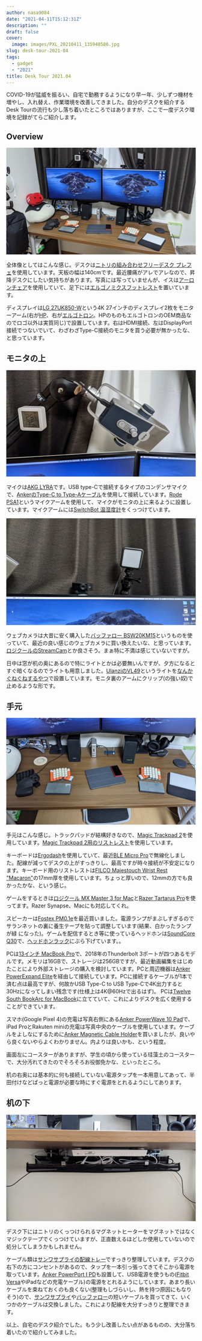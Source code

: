 ```yaml
---
author: nasa9084
date: "2021-04-11T15:12:31Z"
description: ""
draft: false
cover:
  image: images/PXL_20210411_135948586.jpg
slug: desk-tour-2021-04
tags:
  - gadget
  - "2021"
title: Desk Tour 2021.04
---
```



COVID-19が猛威を振るい、自宅で勤務するようになり早一年、少しずつ機材を増やし、入れ替え、作業環境を改善してきました。自分のデスクを紹介するDesk Tourの流行も少し落ち着いたところではありますが、ここで一度デスク環境を記録がてらご紹介します。

## Overview

![](images/PXL_20210411_135744662.jpg)

全体像としてはこんな感じ。デスクは[ニトリの組み合わせフリーデスク プレフェ](https://www.nitori-net.jp/ec/feature/combineablefreedeskprefee/)を使用しています。天板の幅は140cmです。最近腰痛がアレでアレなので、昇降デスクにしたい気持ちがあります。写真には写っていませんが、イスは[アーロンチェア](https://www.hermanmiller.com/ja_jp/products/seating/office-chairs/aeron-chairs/product-details/)を使用していて、足下には[エルゴノミクスフットレスト](https://amzn.to/3t8DcRb)を置いています。

ディスプレイは[LG 27UK850-W](https://amzn.to/3dX3X4m)という4K 27インチのディスプレイ2枚をモニターアーム(右が[HP](https://amzn.to/3d5IV4C)、右が[エルゴトロン](https://amzn.to/3dX46Vs)。HPのものもエルゴトロンのOEM商品なのでロゴ以外は実質同じ)で設置しています。右はHDMI接続、左はDisplayPort接続でつないでいて、わざわざType-C接続のモニタを買う必要が無かったな、と思っています。

## モニタの上

![](images/PXL_20210411_135852385.jpg)

マイクは[AKG LYRA](https://amzn.to/3wNL7VZ)です。USB type-Cで接続するタイプのコンデンサマイクで、[AnkerのType-C to Type-Aケーブル](https://amzn.to/3dRjiUl)を使用して接続しています。[Rode PSA1](https://amzn.to/3uEoLEE)というマイクアームを使用して、マイクがモニタの上に来るように設置しています。マイクアームには[SwitchBot 温湿度計](https://amzn.to/326Qh1w)をくっつけています。

![](images/PXL_20210411_142249465.jpg)

ウェブカメラは大昔に安く購入した[バッファロー BSW20KM15](https://www.buffalo.jp/product/detail/bsw20km15bk.html)というものを使っていて、最近の良い感じのウェブカメラに買い換えたいな、と思っています。[ロジクールのStreamCam](https://amzn.to/2QjIPNW)とか良さそう。まぁ特に不満は感じていないですが。

日中は窓が机の奥にあるので特にライトとかは必要無いんですが、夕方になるとすぐ暗くなるのでライトも用意しました。[UlanziのVL49](https://amzn.to/2PSGIAF)というライトを[なんかぐねぐねするやつ](https://amzn.to/3dO1b1u)で設置しています。モニタ裏のアームにクリップ(の強い奴)で止めるような形です。

## 手元

![](images/PXL_20210411_135837318.jpg)

手元はこんな感じ。トラックパッドが結構好きなので、[Magic Trackpad 2](https://www.apple.com/jp/shop/product/MJ2R2J/A/magic-trackpad-2-%E3%82%B7%E3%83%AB%E3%83%90%E3%83%BC)を使用しています。[Magic Trackpad 2用のリストレスト](https://amzn.to/3wLS4qC)を使用しています。

キーボードは[Ergodash](https://shop.yushakobo.jp/products/ergodash)を使用していて、最近[BLE Micro Pro](https://shop.yushakobo.jp/products/ble-micro-pro)で無線化しました。配線が減ってデスクの上がすっきりし、最高ですが時々接続が不安定になります。キーボード用のリストレストは[FILCO Majestouch Wrist Rest "Macaron"](https://www.diatec.co.jp/shop/Macaron/)の17mm厚を使用しています。ちょっと厚いので、12mmの方でも良かったかな、という感じ。

ゲームをするときは[ロジクール MX Master 3 for Mac](https://amzn.to/3mD63dH)と[Razer Tartarus Pro](https://amzn.to/3a1XMes)を使ってます。Razer Synapse、Macにも対応してくれ。

スピーカーは[Fostex PM0.1e](https://amzn.to/3mEVc3e)を最近買いました。電源ランプがまぶしすぎるのでサランネットの裏に養生テープを貼って調整しています(結果、白かったランプが緑
になった)。ゲームを配信するとき等に使っているヘッドホンは[SoundCore Q30](https://amzn.to/3t8fuEE)で、[ヘッドホンラック](https://amzn.to/3mEPuhr)にぶら下げています。。

PCは[13インチ MacBook Pro](https://www.apple.com/jp/macbook-pro-13/)で、2018年のThunderbolt 3ポートが四つあるモデルです。メモリは16GBで、ストレージは256GBですが、最近動画編集をはじめたことにより外部ストレージの購入を検討しています。PCと周辺機器は[Anker PowerExpand Elite](https://amzn.to/3uKkHma)を経由して接続しています。PCに接続するケーブルが1本で済む点は最高ですが、何故かUSB Type-C to USB Type-Cで4K出力すると30Hzになってしまい残念です(仕様上は4K@60Hzで出るはず)。
PCは[Twelve South BookArc for MacBook](https://amzn.to/3uDgUav)に立てていて、これによりデスクを広く使用することができています。

スマホ(Google Pixel 4)の充電は写真右側にある[Anker PowerWave 10 Pad](https://amzn.to/2PV0XgX)で、iPad ProとRakuten miniの充電は写真中央のケーブルを使用しています。ケーブルをよしなにするために[Anker Magnetic Cable Holder](https://amzn.to/3mzTIXS)を買いましたが、良いやら良くないやらよくわかりません。内よりは良いかも、という程度。

画面左にコースターがありますが、学生の頃から使っている珪藻土のコースターで、大分汚れてきたのでそろそろお役御免かな、といったところ。

机の右奥には基本的に何も接続していない電源タップを一本用意してあって、半田付けなどぱっと電源が必要な時にすぐ電源をとれるようにしてあります。

## 机の下

![](images/PXL_20210411_140041506.jpg)

デスク下にはニトリのくっつけられるマグネットヒーターをマグネットではなくマジックテープでくっつけていますが、正直数えるほどしか使用していないので処分してしまうかもしれません。

ケーブル類は[サンワサプライの配線トレー](https://amzn.to/2OCDalm)ですっきり整理しています。デスクの右下の方にコンセントがあるので、タップを一本引っ張ってきてそこから電源を取っています。[Anker PowerPort I PD](https://amzn.to/3mCELUK)も設置して、USB電源を使うもの([Fitbit Versa](https://amzn.to/2QcnRAk)やiPadなどの充電ケーブル)の電源をとれるようにしています。あまり長いケーブルを束ねておくのも良くない(整理もしづらいし、熱を持つ原因にもなりそう)ので、[サンワサプライ](https://amzn.to/3d5Egj5)や[バッファロー](https://amzn.to/3dag6Uo)の短いケーブルを買ってきて、いくつかのケーブルは交換しました。これにより配線を大分すっきりと整理できます。

以上、自宅のデスク紹介でした。もう少し改善したい点があるものの、大分落ち着いたので紹介してみました。



